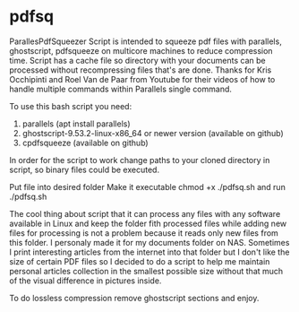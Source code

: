 # pdfsq
ParallesPdfSqueezer
Script is intended to squeeze pdf files with parallels, ghostscript, pdfsqueeze on multicore machines to reduce compression time. Script has a cache file so directory with your documents can be processed without recompressing files that's are done. Thanks for Kris Occhipinti and Roel Van de Paar from Youtube for their videos of how to handle multiple commands within Parallels single command.

To use this bash script you need:
1. parallels (apt install parallels)
2. ghostscript-9.53.2-linux-x86_64  or newer version (available on github) 
3. cpdfsqueeze (available on github)

In order for the script to work change paths to your cloned directory in script, so binary files could be executed.

Put file into desired folder 
Make it exeсutable 
chmod +x ./pdfsq.sh
and run 
./pdfsq.sh


The cool thing about script that it can process any files with any software available in Linux and keep the folder fith processed files while adding new files for processing is not a problem because it reads only new files from this folder. I personaly made it for my documents folder on NAS. Sometimes I print interesting articles from the internet into that folder but I don't like the size of certain PDF files so I decided to do a script to help me maintain personal articles collection in the smallest possible size without that much of the visual difference in pictures inside. 

To do lossless compression remove ghostscript sections and enjoy.
